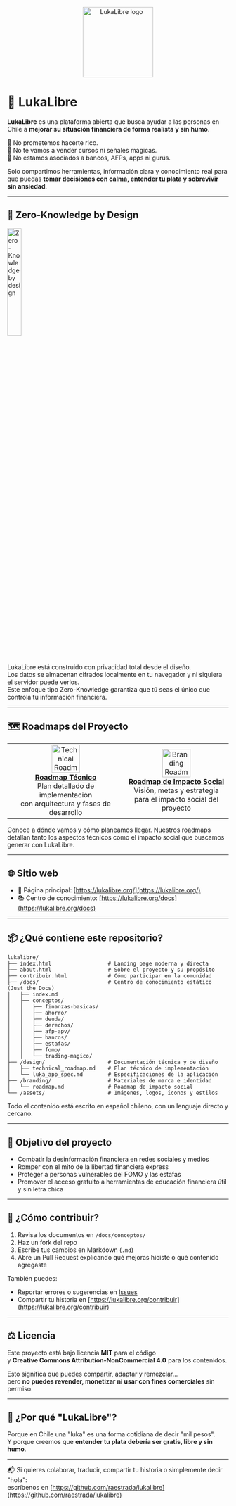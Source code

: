 <p align="center">
  <img src="https://lukalibre.org/assets/images/lukalibre.png" alt="LukaLibre logo" width="160"/>
</p>

# 💸 LukaLibre

**LukaLibre** es una plataforma abierta que busca ayudar a las personas en Chile a **mejorar su situación financiera de forma realista y sin humo**.

📌 No prometemos hacerte rico.  
📌 No te vamos a vender cursos ni señales mágicas.  
📌 No estamos asociados a bancos, AFPs, apps ni gurús.

Solo compartimos herramientas, información clara y conocimiento real para que puedas **tomar decisiones con calma, entender tu plata y sobrevivir sin ansiedad**.

---

## 🔐 Zero-Knowledge by Design

<img src="https://lukalibre.org/assets/images/zk_badge.png" alt="Zero-Knowledge by design" style="width: 25%; height: 25%;">

LukaLibre está construido con privacidad total desde el diseño.  
Los datos se almacenan cifrados localmente en tu navegador y ni siquiera el servidor puede verlos.  
Este enfoque tipo Zero-Knowledge garantiza que tú seas el único que controla tu información financiera.

---

## 🗺️ Roadmaps del Proyecto

<div align="center">
  <table>
    <tr>
      <td align="center">
        <a href="design/technical_roadmap.md">
          <img src="https://res.cloudinary.com/dyknhuvxt/image/upload/v1744931115/technical-roadmap-icon_abcd3x.png" alt="Technical Roadmap" width="64" height="64"><br>
          <strong>Roadmap Técnico</strong>
        </a><br>
        Plan detallado de implementación<br>con arquitectura y fases de desarrollo
      </td>
      <td align="center">
        <a href="branding/roadmap.md">
          <img src="https://res.cloudinary.com/dyknhuvxt/image/upload/v1744931115/branding-roadmap-icon_wxyz3x.png" alt="Branding Roadmap" width="64" height="64"><br>
          <strong>Roadmap de Impacto Social</strong>
        </a><br>
        Visión, metas y estrategia<br>para el impacto social del proyecto
      </td>
    </tr>
  </table>
</div>

Conoce a dónde vamos y cómo planeamos llegar. Nuestros roadmaps detallan tanto los aspectos técnicos como el impacto social que buscamos generar con LukaLibre.

---

## 🌐 Sitio web

- 🔗 Página principal: [https://lukalibre.org/](https://lukalibre.org/)
- 📚 Centro de conocimiento: [https://lukalibre.org/docs](https://lukalibre.org/docs)

---

## 📦 ¿Qué contiene este repositorio?

```
lukalibre/
├── index.html                  # Landing page moderna y directa
├── about.html                  # Sobre el proyecto y su propósito
├── contribuir.html             # Cómo participar en la comunidad
├── /docs/                      # Centro de conocimiento estático (Just the Docs)
│   ├── index.md
│   ├── conceptos/
│   │   ├── finanzas-basicas/
│   │   ├── ahorro/
│   │   ├── deuda/
│   │   ├── derechos/
│   │   ├── afp-apv/
│   │   ├── bancos/
│   │   ├── estafas/
│   │   ├── fomo/
│   │   └── trading-magico/
├── /design/                    # Documentación técnica y de diseño
│   ├── technical_roadmap.md    # Plan técnico de implementación
│   └── luka_app_spec.md        # Especificaciones de la aplicación
├── /branding/                  # Materiales de marca e identidad
│   └── roadmap.md              # Roadmap de impacto social
└── /assets/                    # Imágenes, logos, íconos y estilos
```

Todo el contenido está escrito en español chileno, con un lenguaje directo y cercano.

---

## 🎯 Objetivo del proyecto

- Combatir la desinformación financiera en redes sociales y medios
- Romper con el mito de la libertad financiera express
- Proteger a personas vulnerables del FOMO y las estafas
- Promover el acceso gratuito a herramientas de educación financiera útil y sin letra chica

---

## 🤝 ¿Cómo contribuir?

1. Revisa los documentos en `/docs/conceptos/`
2. Haz un fork del repo
3. Escribe tus cambios en Markdown (`.md`)
4. Abre un Pull Request explicando qué mejoras hiciste o qué contenido agregaste

También puedes:

- Reportar errores o sugerencias en [Issues](https://github.com/raestrada/lukalibre/issues)
- Compartir tu historia en [https://lukalibre.org/contribuir](https://lukalibre.org/contribuir)

---

## ⚖️ Licencia

Este proyecto está bajo licencia **MIT** para el código  
y **Creative Commons Attribution-NonCommercial 4.0** para los contenidos.

Esto significa que puedes compartir, adaptar y remezclar...  
pero **no puedes revender, monetizar ni usar con fines comerciales** sin permiso.

---

## 💬 ¿Por qué "LukaLibre"?

Porque en Chile una "luka" es una forma cotidiana de decir "mil pesos".  
Y porque creemos que **entender tu plata debería ser gratis, libre y sin humo**.

---

📬 Si quieres colaborar, traducir, compartir tu historia o simplemente decir "hola":  
escríbenos en [https://github.com/raestrada/lukalibre](https://github.com/raestrada/lukalibre)

